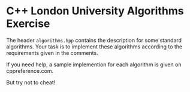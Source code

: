 
# C++ London University Algorithms Exercise #

The header `algorithms.hpp` contains the description for some standard algorithms.
Your task is to implement these algorithms according to the requirements given in
the comments.

If you need help, a sample implemention for each algorithm is given on cppreference.com.

But try not to cheat!